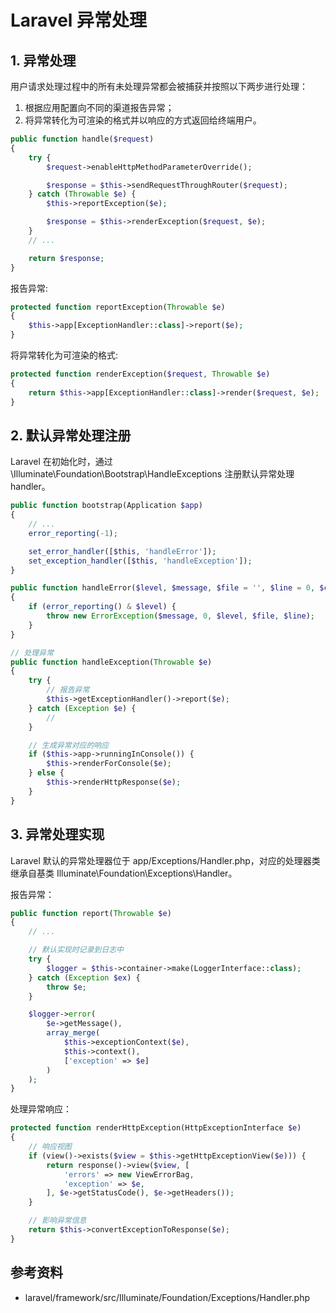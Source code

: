 <!-- ---
title: Laravel 异常处理
date: 2020-12-27 16:30:13
category: showcode, laravel
--- -->

# Laravel 异常处理

## 1. 异常处理

用户请求处理过程中的所有未处理异常都会被捕获并按照以下两步进行处理：

1. 根据应用配置向不同的渠道报告异常；
2. 将异常转化为可渲染的格式并以响应的方式返回给终端用户。

```php
public function handle($request)
{
    try {
        $request->enableHttpMethodParameterOverride();

        $response = $this->sendRequestThroughRouter($request);
    } catch (Throwable $e) {
        $this->reportException($e);

        $response = $this->renderException($request, $e);
    }
    // ...

    return $response;
}
```

报告异常:

```php
protected function reportException(Throwable $e)
{
    $this->app[ExceptionHandler::class]->report($e);
}
```

将异常转化为可渲染的格式:

```php
protected function renderException($request, Throwable $e)
{
    return $this->app[ExceptionHandler::class]->render($request, $e);
}
```

## 2. 默认异常处理注册

Laravel 在初始化时，通过 \Illuminate\Foundation\Bootstrap\HandleExceptions 注册默认异常处理handler。

```php
public function bootstrap(Application $app)
{
    // ...
    error_reporting(-1);

    set_error_handler([$this, 'handleError']);
    set_exception_handler([$this, 'handleException']);
}

public function handleError($level, $message, $file = '', $line = 0, $context = [])
{
    if (error_reporting() & $level) {
        throw new ErrorException($message, 0, $level, $file, $line);
    }
}

// 处理异常
public function handleException(Throwable $e)
{
    try {
        // 报告异常
        $this->getExceptionHandler()->report($e);
    } catch (Exception $e) {
        //
    }

    // 生成异常对应的响应
    if ($this->app->runningInConsole()) {
        $this->renderForConsole($e);
    } else {
        $this->renderHttpResponse($e);
    }
}
```

## 3. 异常处理实现

Laravel 默认的异常处理器位于 app/Exceptions/Handler.php，对应的处理器类继承自基类 Illuminate\Foundation\Exceptions\Handler。

报告异常：

```php
public function report(Throwable $e)
{
    // ...

    // 默认实现时记录到日志中
    try {
        $logger = $this->container->make(LoggerInterface::class);
    } catch (Exception $ex) {
        throw $e;
    }

    $logger->error(
        $e->getMessage(),
        array_merge(
            $this->exceptionContext($e),
            $this->context(),
            ['exception' => $e]
        )
    );
}
```

处理异常响应：

```php
protected function renderHttpException(HttpExceptionInterface $e)
{
    // 响应视图
    if (view()->exists($view = $this->getHttpExceptionView($e))) {
        return response()->view($view, [
            'errors' => new ViewErrorBag,
            'exception' => $e,
        ], $e->getStatusCode(), $e->getHeaders());
    }

    // 影响异常信息
    return $this->convertExceptionToResponse($e);
}
```

## 参考资料

- laravel/framework/src/Illuminate/Foundation/Exceptions/Handler.php